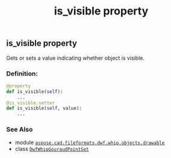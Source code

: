 ﻿---
title: is_visible property
second_title: Aspose.CAD for Python via .NET API References
description: 
type: docs
weight: 80
url: /python-net/aspose.cad.fileformats.dwf.whip.objects.drawable/dwfwhipgouraudpointset/is_visible/
is_root: false
---

## is_visible property


Gets or sets a value indicating whether object is visible.
### Definition:
```python
@property
def is_visible(self):
    ...
@is_visible.setter
def is_visible(self, value):
    ...
```

### See Also
* module [`aspose.cad.fileformats.dwf.whip.objects.drawable`](../../)
* class [`DwfWhipGouraudPointSet`](/cad/python-net/aspose.cad.fileformats.dwf.whip.objects.drawable/dwfwhipgouraudpointset)
